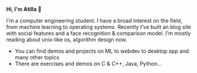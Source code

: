 **Hi, I'm Atilla** :wave:

I'm a computer engineering student. I have a broad interest on the field, from machine learning to operating systems. Recently I've built an blog site with social features and a face recognition & comparison model. I'm mostly reading about unix-like os, algorithm design now.

- You can find demos and projects on ML to webdev to desktop app and many other topics
- There are exercises and demos on C & C++, Java, Python...
